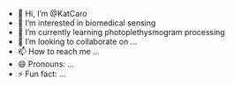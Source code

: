 - 👋 Hi, I’m @KatCaro
- 👀 I’m interested in biomedical sensing
- 🌱 I’m currently learning photoplethysmogram processing
- 💞️ I’m looking to collaborate on ...
- 📫 How to reach me ...
- 😄 Pronouns: ...
- ⚡ Fun fact: ...

<!---
KatCaro/KatCaro is a ✨ special ✨ repository because its `README.md` (this file) appears on your GitHub profile.
You can click the Preview link to take a look at your changes.
--->
